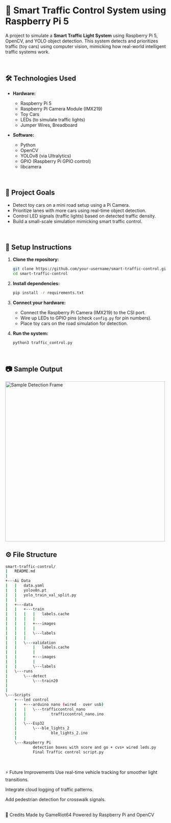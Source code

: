 # 🚦 Smart Traffic Control System using Raspberry Pi 5

A project to simulate a **Smart Traffic Light System** using Raspberry Pi 5, OpenCV, and YOLO object detection. This system detects and prioritizes traffic (toy cars) using computer vision, mimicking how real-world intelligent traffic systems work.

<br>

## 🛠️ Technologies Used

- **Hardware:**
  - Raspberry Pi 5
  - Raspberry Pi Camera Module (IMX219)
  - Toy Cars
  - LEDs (to simulate traffic lights)
  - Jumper Wires, Breadboard

- **Software:**
  - Python
  - OpenCV
  - YOLOv8 (via Ultralytics)
  - GPIO (Raspberry Pi GPIO control)
  - libcamera

<br>

## 🎯 Project Goals

- Detect toy cars on a mini road setup using a Pi Camera.
- Prioritize lanes with more cars using real-time object detection.
- Control LED signals (traffic lights) based on detected traffic density.
- Build a small-scale simulation mimicking smart traffic control.

<br>

## 🧰 Setup Instructions

1. **Clone the repository:**

    ```bash
    git clone https://github.com/your-username/smart-traffic-control.git
    cd smart-traffic-control
    ```

2. **Install dependencies:**

    ```bash
    pip install -r requirements.txt
    ```

3. **Connect your hardware:**

    - Connect the Raspberry Pi Camera (IMX219) to the CSI port.
    - Wire up LEDs to GPIO pins (check `config.py` for pin numbers).
    - Place toy cars on the road simulation for detection.

4. **Run the system:**

    ```bash
    python3 traffic_control.py
    ```

<br>

## 📷 Sample Output

<img src="docs/output_frame.jpg" width="500" alt="Sample Detection Frame">

<br>

## ⚙️ File Structure

```bash
smart-traffic-control/
|   README.md
|
+---Ai Data
|   |   data.yaml
|   |   yolov8n.pt
|   |   yolo_train_val_split.py
|   |
|   +---data
|   |   +---train
|   |   |   |   labels.cache
|   |   |   |
|   |   |   +---images
|   |   |   |
|   |   |   \---labels
|   |   |   
|   |   \---validation
|   |       |   labels.cache
|   |       |
|   |       +---images
|   |       |
|   |       \---labels
|   \---runs
|       \---detect
|           \---train20
|               
|
\---Scripts
    +---led control
    |   +---arduino nano (wired - over usb)
    |   |   \---trafficcontrol_nano
    |   |           trafficcontrol_nano.ino
    |   |
    |   \---Esp32
    |       \---ble_lights_2
    |               ble_lights_2.ino
    |
    \---Raspberry Pi
            detection boxes with score and go + cvs+ wired leds.py
            Final Traffic control script.py
```
<br>

⚡ Future Improvements
Use real-time vehicle tracking for smoother light transitions.

Integrate cloud logging of traffic patterns.

Add pedestrian detection for crosswalk signals.

<br>
🧠 Credits
Made by GameRiot64 
Powered by Raspberry Pi and OpenCV